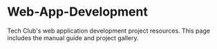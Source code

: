 # Web-App-Development
Tech Club's web application development project resources. This page includes the manual guide and project gallery.
